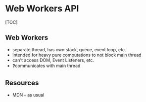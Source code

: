 # Web Workers API

[TOC]

## Web Workers

- separate thread, has own stack, queue, event loop, etc.
- intended for heavy pure computations to not block main thread
- can't access DOM, Event Listeners, etc.
- ❓communicates with main thread



## Resources

- MDN - as usual